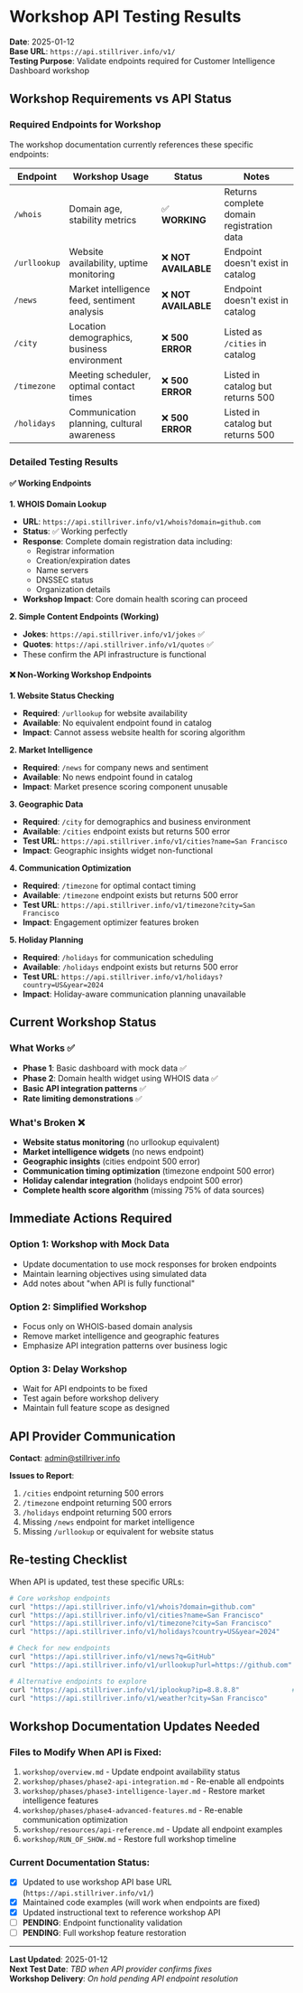 # Workshop API Testing Results

**Date**: 2025-01-12  
**Base URL**: `https://api.stillriver.info/v1/`  
**Testing Purpose**: Validate endpoints required for Customer Intelligence Dashboard workshop

## Workshop Requirements vs API Status

### Required Endpoints for Workshop

The workshop documentation currently references these specific endpoints:

| Endpoint | Workshop Usage | Status | Notes |
|----------|---------------|---------|-------|
| `/whois` | Domain age, stability metrics | ✅ **WORKING** | Returns complete domain registration data |
| `/urllookup` | Website availability, uptime monitoring | ❌ **NOT AVAILABLE** | Endpoint doesn't exist in catalog |
| `/news` | Market intelligence feed, sentiment analysis | ❌ **NOT AVAILABLE** | Endpoint doesn't exist in catalog |
| `/city` | Location demographics, business environment | ❌ **500 ERROR** | Listed as `/cities` in catalog |
| `/timezone` | Meeting scheduler, optimal contact times | ❌ **500 ERROR** | Listed in catalog but returns 500 |
| `/holidays` | Communication planning, cultural awareness | ❌ **500 ERROR** | Listed in catalog but returns 500 |

### Detailed Testing Results

#### ✅ Working Endpoints

**1. WHOIS Domain Lookup**
- **URL**: `https://api.stillriver.info/v1/whois?domain=github.com`
- **Status**: ✅ Working perfectly
- **Response**: Complete domain registration data including:
  - Registrar information
  - Creation/expiration dates  
  - Name servers
  - DNSSEC status
  - Organization details
- **Workshop Impact**: Core domain health scoring can proceed

**2. Simple Content Endpoints (Working)**
- **Jokes**: `https://api.stillriver.info/v1/jokes` ✅
- **Quotes**: `https://api.stillriver.info/v1/quotes` ✅
- These confirm the API infrastructure is functional

#### ❌ Non-Working Workshop Endpoints

**1. Website Status Checking**
- **Required**: `/urllookup` for website availability
- **Available**: No equivalent endpoint found in catalog
- **Impact**: Cannot assess website health for scoring algorithm

**2. Market Intelligence**  
- **Required**: `/news` for company news and sentiment
- **Available**: No news endpoint found in catalog
- **Impact**: Market presence scoring component unusable

**3. Geographic Data**
- **Required**: `/city` for demographics and business environment
- **Available**: `/cities` endpoint exists but returns 500 error
- **Test URL**: `https://api.stillriver.info/v1/cities?name=San Francisco`
- **Impact**: Geographic insights widget non-functional

**4. Communication Optimization**
- **Required**: `/timezone` for optimal contact timing
- **Available**: `/timezone` endpoint exists but returns 500 error  
- **Test URL**: `https://api.stillriver.info/v1/timezone?city=San Francisco`
- **Impact**: Engagement optimizer features broken

**5. Holiday Planning**
- **Required**: `/holidays` for communication scheduling
- **Available**: `/holidays` endpoint exists but returns 500 error
- **Test URL**: `https://api.stillriver.info/v1/holidays?country=US&year=2024`  
- **Impact**: Holiday-aware communication planning unavailable

## Current Workshop Status

### What Works ✅
- **Phase 1**: Basic dashboard with mock data ✅
- **Phase 2**: Domain health widget using WHOIS data ✅
- **Basic API integration patterns** ✅
- **Rate limiting demonstrations** ✅

### What's Broken ❌
- **Website status monitoring** (no urllookup equivalent)
- **Market intelligence widgets** (no news endpoint)
- **Geographic insights** (cities endpoint 500 error)
- **Communication timing optimization** (timezone endpoint 500 error) 
- **Holiday calendar integration** (holidays endpoint 500 error)
- **Complete health score algorithm** (missing 75% of data sources)

## Immediate Actions Required

### Option 1: Workshop with Mock Data
- Update documentation to use mock responses for broken endpoints
- Maintain learning objectives using simulated data
- Add notes about "when API is fully functional"

### Option 2: Simplified Workshop  
- Focus only on WHOIS-based domain analysis
- Remove market intelligence and geographic features
- Emphasize API integration patterns over business logic

### Option 3: Delay Workshop
- Wait for API endpoints to be fixed
- Test again before workshop delivery
- Maintain full feature scope as designed

## API Provider Communication

**Contact**: admin@stillriver.info

**Issues to Report**:
1. `/cities` endpoint returning 500 errors
2. `/timezone` endpoint returning 500 errors  
3. `/holidays` endpoint returning 500 errors
4. Missing `/news` endpoint for market intelligence
5. Missing `/urllookup` or equivalent for website status

## Re-testing Checklist

When API is updated, test these specific URLs:

```bash
# Core workshop endpoints
curl "https://api.stillriver.info/v1/whois?domain=github.com"           # ✅ Working
curl "https://api.stillriver.info/v1/cities?name=San Francisco"        # ❌ 500 error  
curl "https://api.stillriver.info/v1/timezone?city=San Francisco"      # ❌ 500 error
curl "https://api.stillriver.info/v1/holidays?country=US&year=2024"    # ❌ 500 error

# Check for new endpoints
curl "https://api.stillriver.info/v1/news?q=GitHub"                     # ❌ Not found
curl "https://api.stillriver.info/v1/urllookup?url=https://github.com" # ❌ Not found

# Alternative endpoints to explore
curl "https://api.stillriver.info/v1/iplookup?ip=8.8.8.8"             # ❌ 500 error
curl "https://api.stillriver.info/v1/weather?city=San Francisco"       # ❌ 500 error
```

## Workshop Documentation Updates Needed

### Files to Modify When API is Fixed:
1. `workshop/overview.md` - Update endpoint availability status
2. `workshop/phases/phase2-api-integration.md` - Re-enable all endpoints
3. `workshop/phases/phase3-intelligence-layer.md` - Restore market intelligence features
4. `workshop/phases/phase4-advanced-features.md` - Re-enable communication optimization
5. `workshop/resources/api-reference.md` - Update all endpoint examples
6. `workshop/RUN_OF_SHOW.md` - Restore full workshop timeline

### Current Documentation Status:
- [x] Updated to use workshop API base URL (`https://api.stillriver.info/v1/`)
- [x] Maintained code examples (will work when endpoints are fixed)
- [x] Updated instructional text to reference workshop API
- [ ] **PENDING**: Endpoint functionality validation
- [ ] **PENDING**: Full workshop feature restoration

---

**Last Updated**: 2025-01-12  
**Next Test Date**: _TBD when API provider confirms fixes_  
**Workshop Delivery**: _On hold pending API endpoint resolution_